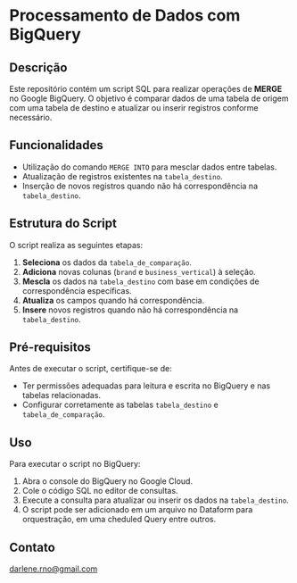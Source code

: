 # Processamento de Dados com BigQuery

## Descrição
Este repositório contém um script SQL para realizar operações de **MERGE** no Google BigQuery. O objetivo é comparar dados de uma tabela de origem com uma tabela de destino e atualizar ou inserir registros conforme necessário.

## Funcionalidades
- Utilização do comando `MERGE INTO` para mesclar dados entre tabelas.
- Atualização de registros existentes na `tabela_destino`.
- Inserção de novos registros quando não há correspondência na `tabela_destino`.

## Estrutura do Script
O script realiza as seguintes etapas:
1. **Seleciona** os dados da `tabela_de_comparação`.
2. **Adiciona** novas colunas (`brand` e `business_vertical`) à seleção.
3. **Mescla** os dados na `tabela_destino` com base em condições de correspondência específicas.
4. **Atualiza** os campos quando há correspondência.
5. **Insere** novos registros quando não há correspondência na `tabela_destino`.

## Pré-requisitos
Antes de executar o script, certifique-se de:
- Ter permissões adequadas para leitura e escrita no BigQuery e nas tabelas relacionadas.
- Configurar corretamente as tabelas `tabela_destino` e `tabela_de_comparação`.

## Uso
Para executar o script no BigQuery:
1. Abra o console do BigQuery no Google Cloud.
2. Cole o código SQL no editor de consultas.
3. Execute a consulta para atualizar ou inserir os dados na `tabela_destino`.
4. O script pode ser adicionado em um arquivo no Dataform para orquestração, em uma cheduled Query entre outros.

## Contato
darlene.rno@gmail.com
